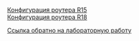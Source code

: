 [Конфигурация роутера R15](/labs/lab13/gre_ipsec_msk-spb/r15.md)   
[Конфигурация роутера R18](/labs/lab13/gre_ipsec_msk-spb/r18.md)   


[Ссылка обратно на лабораторную работу](/labs/lab13/README.md) 